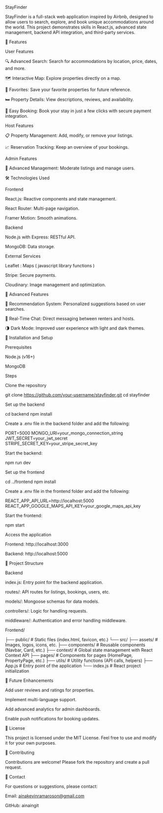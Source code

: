 StayFinder

StayFinder is a full-stack web application inspired by Airbnb, designed to allow users to search, explore, and book unique accommodations around the world. This project demonstrates skills in React.js, advanced state management, backend API integration, and third-party services.

🎯 Features

User Features

🔍 Advanced Search: Search for accommodations by location, price, dates, and more.

🗺️ Interactive Map: Explore properties directly on a map.

💾 Favorites: Save your favorite properties for future reference.

🛏️ Property Details: View descriptions, reviews, and availability.

🛒 Easy Booking: Book your stay in just a few clicks with secure payment integration.

Host Features

📋 Property Management: Add, modify, or remove your listings.

📈 Reservation Tracking: Keep an overview of your bookings.

Admin Features

🔧 Advanced Management: Moderate listings and manage users.

🛠️ Technologies Used

Frontend

React.js: Reactive components and state management.

React Router: Multi-page navigation.

Framer Motion: Smooth animations.

Backend

Node.js with Express: RESTful API.

MongoDB: Data storage.

External Services

Leaflet : Maps ( javascript library functions )

Stripe: Secure payments.

Cloudinary: Image management and optimization.

🚀 Advanced Features

🎯 Recommendation System: Personalized suggestions based on user searches.

💬 Real-Time Chat: Direct messaging between renters and hosts.

🌗 Dark Mode: Improved user experience with light and dark themes.

🔧 Installation and Setup

Prerequisites

Node.js (v16+)

MongoDB

Steps

Clone the repository

git clone https://github.com/your-username/stayfinder.git
cd stayfinder

Set up the backend

cd backend
npm install

Create a .env file in the backend folder and add the following:

PORT=5000
MONGO_URI=your_mongo_connection_string
JWT_SECRET=your_jwt_secret
STRIPE_SECRET_KEY=your_stripe_secret_key

Start the backend:

npm run dev

Set up the frontend

cd ../frontend
npm install

Create a .env file in the frontend folder and add the following:

REACT_APP_API_URL=http://localhost:5000
REACT_APP_GOOGLE_MAPS_API_KEY=your_google_maps_api_key

Start the frontend:

npm start

Access the application

Frontend: http://localhost:3000

Backend: http://localhost:5000

📁 Project Structure

Backend

index.js: Entry point for the backend application.

routes/: API routes for listings, bookings, users, etc.

models/: Mongoose schemas for data models.

controllers/: Logic for handling requests.

middleware/: Authentication and error handling middleware.

Frontend/

  ├── public/                 # Static files (index.html, favicon, etc.)
  └── src/
      ├── assets/             # Images, logos, icons, etc.
      ├── components/         # Reusable components (Navbar, Card, etc.)
      ├── context/            # Global state management with React Context API
      ├── pages/              # Components for pages (HomePage, PropertyPage, etc.)
      ├── utils/              # Utility functions (API calls, helpers)
      ├── App.js              # Entry point of the application
      └── index.js            # React project initialization

🌟 Future Enhancements

Add user reviews and ratings for properties.

Implement multi-language support.

Add advanced analytics for admin dashboards.

Enable push notifications for booking updates.

📝 License

This project is licensed under the MIT License. Feel free to use and modify it for your own purposes.

🤝 Contributing

Contributions are welcome! Please fork the repository and create a pull request.

📧 Contact

For questions or suggestions, please contact:

Email: ainakevinramaroson@gmail.com

GitHub: ainaingit

